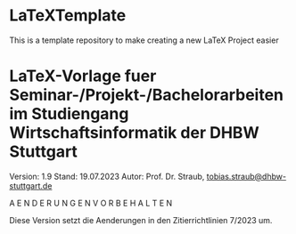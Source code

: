 # LaTeXTemplate
This is a template repository to make creating a new LaTeX Project easier

# LaTeX-Vorlage fuer Seminar-/Projekt-/Bachelorarbeiten im Studiengang Wirtschaftsinformatik der DHBW Stuttgart

Version: 1.9
Stand:   19.07.2023
Autor:   Prof. Dr. Straub, tobias.straub@dhbw-stuttgart.de


A E N D E R U N G E N   V O R B E H A L T E N

Diese Version setzt die Aenderungen in den Zitierrichtlinien 7/2023 um.
